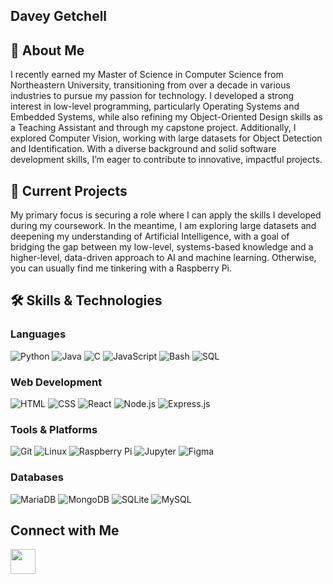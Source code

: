## Davey Getchell

## 📖 About Me
I recently earned my Master of Science in Computer Science from Northeastern University, transitioning from over a decade in various industries to pursue my passion for technology. I developed a strong interest in low-level programming, particularly Operating Systems and Embedded Systems, while also refining my Object-Oriented Design skills as a Teaching Assistant and through my capstone project. Additionally, I explored Computer Vision, working with large datasets for Object Detection and Identification. With a diverse background and solid software development skills, I’m eager to contribute to innovative, impactful projects.

## 💬 Current Projects
My primary focus is securing a role where I can apply the skills I developed during my coursework. In the meantime, I am exploring large datasets and deepening my understanding of Artificial Intelligence, with a goal of bridging the gap between my low-level, systems-based knowledge and a higher-level, data-driven approach to AI and machine learning. Otherwise, you can usually find me tinkering with a Raspberry Pi. 

## 🛠️ Skills & Technologies

### **Languages**
![Python](https://img.shields.io/badge/Python-blue?style=for-the-badge&logo=python)
![Java](https://img.shields.io/badge/Java-orange?style=for-the-badge&logo=java)
![C](https://img.shields.io/badge/C-blue?style=for-the-badge&logo=c)
![JavaScript](https://img.shields.io/badge/JavaScript-yellow?style=for-the-badge&logo=javascript)
![Bash](https://img.shields.io/badge/Bash-121011?style=for-the-badge&logo=gnu-bash)
![SQL](https://img.shields.io/badge/SQL-4479A1?style=for-the-badge&logo=mysql)

### **Web Development**
![HTML](https://img.shields.io/badge/HTML-E34F26?style=for-the-badge&logo=html5)
![CSS](https://img.shields.io/badge/CSS-1572B6?style=for-the-badge&logo=css3)
![React](https://img.shields.io/badge/React-20232A?style=for-the-badge&logo=react)
![Node.js](https://img.shields.io/badge/Node.js-43853D?style=for-the-badge&logo=node.js)
![Express.js](https://img.shields.io/badge/Express.js-000000?style=for-the-badge&logo=express)

### **Tools & Platforms**
![Git](https://img.shields.io/badge/Git-F05032?style=for-the-badge&logo=git)
![Linux](https://img.shields.io/badge/Linux-FCC624?style=for-the-badge&logo=linux)
![Raspberry Pi](https://img.shields.io/badge/Raspberry%20Pi-C51A4A?style=for-the-badge&logo=raspberrypi)
![Jupyter](https://img.shields.io/badge/Jupyter-F37626?style=for-the-badge&logo=jupyter)
![Figma](https://img.shields.io/badge/Figma-F24E1E?style=for-the-badge&logo=figma&logoColor=white)

### **Databases**
![MariaDB](https://img.shields.io/badge/MariaDB-003545?style=for-the-badge&logo=mariadb)
![MongoDB](https://img.shields.io/badge/MongoDB-4EA94B?style=for-the-badge&logo=mongodb)
![SQLite](https://img.shields.io/badge/SQLite-%2307405e.svg?style=for-the-badge&logo=sqlite&logoColor=white)
![MySQL](https://img.shields.io/badge/MySQL-4479A1?style=for-the-badge&logo=mysql&logoColor=fff)


<!---## Hobbies--->

## Connect with Me
<p align="left">
  <a href="https://www.linkedin.com/in/davey-getchell/" target="_blank">
    <img src="https://cdn.jsdelivr.net/gh/devicons/devicon/icons/linkedin/linkedin-original.svg" width="40" height="40"/>
  </a>
</p>




<!---
OuroborosOuroboros/OuroborosOuroboros is a ✨ special ✨ repository because its `README.md` (this file) appears on your GitHub profile.
You can click the Preview link to take a look at your changes.
--->
